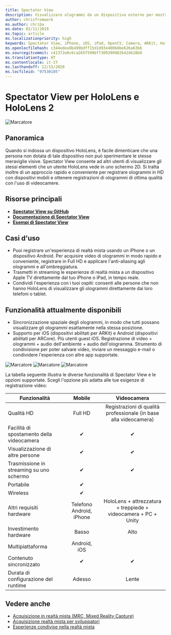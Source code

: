 ```yaml
---
title: Spectator View
description: Visualizzare ologrammi da un dispositivo esterno per mostrare o registrare un'esperienza di realtà mista in uno schermo esterno.
author: chrisfromwork
ms.author: chriba
ms.date: 02/11/2019
ms.topic: article
ms.localizationpriority: high
keywords: Spectator View, iPhone, iOS, iPad, OpenCV, Camera, ARKit, HoloLens, Realtà mista, MixedRealityToolkit, demo, record
ms.openlocfilehash: c344edea9b499bdff15d1d93e400b8be626a63b6
ms.sourcegitcommit: c41372e0c6ca265f599bff309390982642d628b8
ms.translationtype: HT
ms.contentlocale: it-IT
ms.lasthandoff: 12/15/2020
ms.locfileid: "97530105"
---
```

# <a name="spectator-view-for-hololens-and-hololens-2"></a>Spectator View per HoloLens e HoloLens 2

![Marcatore](images/SpecViewPhoneHero.jpg)

## <a name="overview"></a>Panoramica

Quando si indossa un dispositivo HoloLens, è facile dimenticare che una persona non dotata di tale dispositivo non può sperimentare le stesse meraviglie visive. Spectator View consente ad altri utenti di visualizzare gli stessi elementi che un utente HoloLens vede in uno schermo 2D. Si tratta inoltre di un approccio rapido e conveniente per registrare ologrammi in HD con dispositivi mobili e ottenere registrazioni di ologrammi di ottima qualità con l'uso di videocamere.

## <a name="key-resources"></a>Risorse principali

* [**Spectator View su GitHub**](https://github.com/microsoft/MixedReality-SpectatorView)
* [**Documentazione di Spectator View**](https://microsoft.github.io/MixedReality-SpectatorView/README.html)
* [**Esempi di Spectator View**](https://github.com/microsoft/MixedReality-SpectatorView/tree/master/samples)

## <a name="use-cases"></a>Casi d'uso

* Puoi registrare un'esperienza di realtà mista usando un iPhone o un dispositivo Android. Per acquisire video di ologrammi in modo rapido e conveniente, registrare in Full HD e applicare l'anti-aliasing agli ologrammi e all'ombreggiatura.
* Trasmetti in streaming le esperienze di realtà mista a un dispositivo Apple TV direttamente dal tuo iPhone o iPad, in tempo reale.
* Condividi l'esperienza con i tuoi ospiti: consenti alle persone che non hanno HoloLens di visualizzare gli ologrammi direttamente dai loro telefoni o tablet.

## <a name="current-features"></a>Funzionalità attualmente disponibili

* Sincronizzazione spaziale degli ologrammi, in modo che tutti possano visualizzare gli ologrammi esattamente nella stessa posizione.
* Supporto per iOS (dispositivi abilitati per ARKit) e Android (dispositivi abilitati per ARCore).
Più utenti guest iOS.
Registrazione di video + ologrammi + audio dell'ambiente + audio dell'ologramma.
Strumento di condivisione per poter salvare video, inviare un messaggio e-mail o condividere l'esperienza con altre app supportate.

![Marcatore](images/SpecViewPhoneDemo.jpg)
![Marcatore](images/hololensspectatorview-500px.jpg) ![Marcatore](images/spectatorview-300px.png)

La tabella seguente illustra le diverse funzionalità di Spectator View e le opzioni supportate. Scegli l'opzione più adatta alle tue esigenze di registrazione video:

|      Funzionalità                                | Mobile                  |                    Videocamera              |
|--------------------------------------|:-----------------------:|:-------------------------------------------:|
| Qualità HD                           |         Full HD         |        Registrazioni di qualità professionale (in base alla videocamera)      |
| Facilità di spostamento della videocamera                 |            ✔            |                      ✔                      |
| Visualizzazione di altre persone                    |            ✔            |                      ✔                      |
| Trasmissione in streaming su uno schermo           |            ✔            |                      ✔                      |
| Portabile                             |            ✔            |                                             |
| Wireless                             |            ✔            |                                             |
| Altri requisiti hardware         |     Telefono Android, iPhone    | HoloLens + attrezzatura + treppiede + videocamera + PC + Unity |
| Investimento hardware                  |           Basso            |                     Alto                    |
| Multipiattaforma                       |           Android, iOS   |                                             |
| Contenuto sincronizzato                 |            ✔            |                      ✔                      |
| Durata di configurazione del runtime               |         Adesso          |                     Lente                    |
## <a name="see-also"></a>Vedere anche

* [Acquisizione in realtà mista (MRC, Mixed Reality Capture)](../../mixed-reality-capture.md) 
* [Acquisizione realtà mista per sviluppatori](mixed-reality-capture-for-developers.md)
* [Esperienze condivise nella realtà mista](shared-experiences-in-mixed-reality.md)

